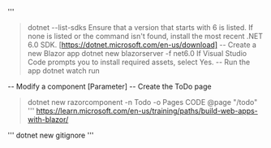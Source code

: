'''
> dotnet --list-sdks
Ensure that a version that starts with 6 is listed. If none is listed or the command isn't found, install the most recent .NET 6.0 SDK.
[https://dotnet.microsoft.com/en-us/download]
-- Create a new Blazor app
> dotnet new blazorserver -f net6.0
If Visual Studio Code prompts you to install required assets, select Yes.
-- Run the app
> dotnet watch run

-- Modify a component
[Parameter]
-- Create the ToDo page
> dotnet new razorcomponent -n Todo -o Pages
CODE @page "/todo"
'''
https://learn.microsoft.com/en-us/training/paths/build-web-apps-with-blazor/

'''
dotnet new gitignore
'''